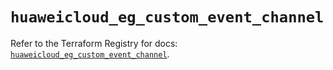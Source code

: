# `huaweicloud_eg_custom_event_channel`

Refer to the Terraform Registry for docs: [`huaweicloud_eg_custom_event_channel`](https://registry.terraform.io/providers/huaweicloud/huaweicloud/1.71.1/docs/resources/eg_custom_event_channel).
